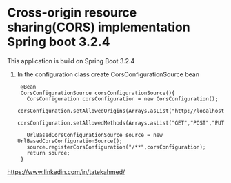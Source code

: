 # Cross-origin resource sharing(CORS) implementation Spring boot 3.2.4
This application is build on Spring Boot 3.2.4
1. In the configuration class create CorsConfigurationSource bean
     
        @Bean
        CorsConfigurationSource corsConfigurationSource(){
          CorsConfiguration corsConfiguration = new CorsConfiguration();
          corsConfiguration.setAllowedOrigins(Arrays.asList("http://localhost:4200"));
          corsConfiguration.setAllowedMethods(Arrays.asList("GET","POST","PUT","PATCH","DELETE","OPTIONS"));
     
          UrlBasedCorsConfigurationSource source = new UrlBasedCorsConfigurationSource();
          source.registerCorsConfiguration("/**",corsConfiguration);
          return source;
        }


https://www.linkedin.com/in/tatekahmed/   
    
